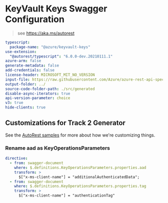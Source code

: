 # KeyVault Keys Swagger Configuration

> see https://aka.ms/autorest

```yaml
typescript:
  package-name: "@azure/keyvault-keys"
use-extension:
  "@autorest/typescript": "6.0.0-dev.20210111.1"
azure-arm: false
generate-metadata: false
add-credentials: false
license-header: MICROSOFT_MIT_NO_VERSION
input-file: https://raw.githubusercontent.com/Azure/azure-rest-api-specs/1e2c9f3ec93078da8078389941531359e274f32a/specification/keyvault/data-plane/Microsoft.KeyVault/stable/7.2/keys.json
output-folder: ../
source-code-folder-path: ./src/generated
disable-async-iterators: true
api-version-parameter: choice
v3: true
hide-clients: true
```

## Customizations for Track 2 Generator

See the [AutoRest samples](https://github.com/Azure/autorest/tree/master/Samples/3b-custom-transformations)
for more about how we're customizing things.

### Rename aad as KeyOperationsParameters

```yaml
directive:
  - from: swagger-document
    where: $.definitions.KeyOperationsParameters.properties.aad
    transform: >
      $["x-ms-client-name"] = "additionalAuthenticatedData";
  - from: swagger-document
    where: $.definitions.KeyOperationsParameters.properties.tag
    transform: >
      $["x-ms-client-name"] = "authenticationTag"
```

